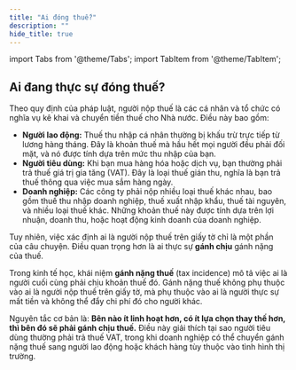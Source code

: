 ```yaml
---
title: "Ai đóng thuế?"
description: ""
hide_title: true
---
```


import Tabs from '@theme/Tabs';
import TabItem from '@theme/TabItem';


## Ai đang thực sự đóng thuế?

<Tabs>
  <TabItem value="legal" label="Trên giấy tờ">
    <p>
      Theo quy định của pháp luật, người nộp thuế là các cá nhân và tổ chức có nghĩa vụ kê khai và chuyển tiền thuế cho Nhà nước. Điều này bao gồm:
    </p>
    <ul>
      <li>
        <strong>Người lao động:</strong> Thuế thu nhập cá nhân thường bị khấu trừ trực tiếp từ lương hàng tháng. Đây là khoản thuế mà hầu hết mọi người đều phải đối mặt, và nó được tính dựa trên mức thu nhập của bạn.
      </li>
      <li>
        <strong>Người tiêu dùng:</strong> Khi bạn mua hàng hóa hoặc dịch vụ, bạn thường phải trả thuế giá trị gia tăng (VAT). Đây là loại thuế gián thu, nghĩa là bạn trả thuế thông qua việc mua sắm hàng ngày.
      </li>
      <li>
        <strong>Doanh nghiệp:</strong> Các công ty phải nộp nhiều loại thuế khác nhau, bao gồm thuế thu nhập doanh nghiệp, thuế xuất nhập khẩu, thuế tài nguyên, và nhiều loại thuế khác. Những khoản thuế này được tính dựa trên lợi nhuận, doanh thu, hoặc hoạt động kinh doanh của doanh nghiệp.
      </li>
    </ul>
    <p>
      Tuy nhiên, việc xác định ai là người nộp thuế trên giấy tờ chỉ là một phần của câu chuyện. Điều quan trọng hơn là ai thực sự <strong>gánh chịu</strong> gánh nặng của thuế.
    </p>
  </TabItem>

  <TabItem value="reality" label="Trên thực tế">
    <p>
      Trong kinh tế học, khái niệm <strong>gánh nặng thuế</strong> (tax incidence) mô tả việc ai là người cuối cùng phải chịu khoản thuế đó. Gánh nặng thuế không phụ thuộc vào ai là người nộp thuế trên giấy tờ, mà phụ thuộc vào ai là người thực sự mất tiền và không thể đẩy chi phí đó cho người khác.
    </p>
    <p>
      Nguyên tắc cơ bản là: <strong>Bên nào ít linh hoạt hơn, có ít lựa chọn thay thế hơn, thì bên đó sẽ phải gánh chịu thuế.</strong> Điều này giải thích tại sao người tiêu dùng thường phải trả thuế VAT, trong khi doanh nghiệp có thể chuyển gánh nặng thuế sang người lao động hoặc khách hàng tùy thuộc vào tình hình thị trường.
    </p>
  </TabItem>
</Tabs>
